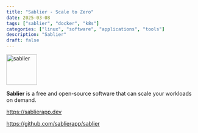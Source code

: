 ```yaml
---
title: "Sablier - Scale to Zero"
date: 2025-03-08
tags: ["sablier", "docker", "k8s"]
categories: ["linux", "software", "applications", "tools"]
description: "Sablier"
draft: false
---
```


<img src="https://avatars.githubusercontent.com/u/183561550?s=48&v=4" alt="sablier" width="80" height="80">

**Sablier** is a free and open-source software that can scale your workloads on demand.

https://sablierapp.dev

https://github.com/sablierapp/sablier
